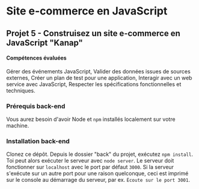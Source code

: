 # Site e-commerce en JavaScript

## Projet 5 - Construisez un site e-commerce en JavaScript "Kanap"

#### Compétences évaluées

Gérer des événements JavaScript,
Valider des données issues de sources externes,
Créer un plan de test pour une application,
Interagir avec un web service avec JavaScript,
Respecter les spécifications fonctionnelles et techniques.

### Prérequis back-end ###

Vous aurez besoin d'avoir Node et `npm` installés localement sur votre machine.

### Installation back-end ###

Clonez ce dépôt. Depuis le dossier "back" du projet, exécutez `npm install`. Toi
peut alors exécuter le serveur avec `node server`.
Le serveur doit fonctionner sur `localhost` avec le port par défaut `3000`. Si la
serveur s'exécute sur un autre port pour une raison quelconque, ceci est imprimé sur le
console au démarrage du serveur, par ex. `Écoute sur le port 3001`.
